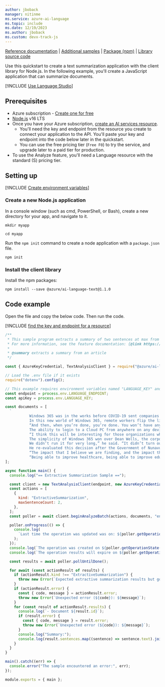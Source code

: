 ```yaml
---
author: jboback
manager: nitinme
ms.service: azure-ai-language
ms.topic: include
ms.date: 12/19/2023
ms.author: jboback
ms.custom: devx-track-js
---
```


[Reference documentation](/javascript/api/overview/azure/ai-language-text-readme?view=azure-node-latest&preserve-view=true) | [Additional samples](https://github.com/Azure/azure-sdk-for-js/tree/main/sdk/textanalytics/ai-text-analytics/samples) | [Package (npm)](https://www.npmjs.com/package/@azure/ai-text-analytics/v/5.2.0-beta.1) | [Library source code](https://github.com/Azure/azure-sdk-for-js/tree/master/sdk/textanalytics/ai-text-analytics) 

Use this quickstart to create a text summarization application with the client library for Node.js. In the following example, you'll create a JavaScript application that can summarize documents.

[!INCLUDE [Use Language Studio](../use-language-studio.md)]

## Prerequisites

* Azure subscription - [Create one for free](https://azure.microsoft.com/free/cognitive-services)
* [Node.js](https://nodejs.org/) v16 LTS
* Once you have your Azure subscription, [create an AI services resource](../../../../../ai-services/multi-service-resource?pivots=azportal#create-a-new-azure-ai-services-resource).
    * You'll need the key and endpoint from the resource you create to connect your application to the API. You'll paste your key and endpoint into the code below later in the quickstart.
    * You can use the free pricing tier (`Free F0`) to try the service, and upgrade later to a paid tier for production.
* To use the Analyze feature, you'll need a Language resource with the standard (S) pricing tier.



## Setting up

[!INCLUDE [Create environment variables](../../../includes/environment-variables.md)]



### Create a new Node.js application

In a console window (such as cmd, PowerShell, or Bash), create a new directory for your app, and navigate to it. 

```console
mkdir myapp 

cd myapp
```

Run the `npm init` command to create a node application with a `package.json` file. 

```console
npm init
```

### Install the client library

Install the npm packages:

```console
npm install --save @azure/ai-language-text@1.1.0
```



## Code example 

Open the file and copy the below code. Then run the code.  

[!INCLUDE [find the key and endpoint for a resource](../../../includes/find-azure-resource-info.md)]

```javascript
/**
 * This sample program extracts a summary of two sentences at max from an article.
 * For more information, see the feature documentation: {@link https://learn.microsoft.com/azure/ai-services/language-service/summarization/overview}
 *
 * @summary extracts a summary from an article
 */

const { AzureKeyCredential, TextAnalysisClient } = require("@azure/ai-language-text");

// Load the .env file if it exists
require("dotenv").config();

// This example requires environment variables named "LANGUAGE_KEY" and "LANGUAGE_ENDPOINT"
const endpoint = process.env.LANGUAGE_ENDPOINT;
const apiKey = process.env.LANGUAGE_KEY;

const documents = [
  `
           Windows 365 was in the works before COVID-19 sent companies around the world on a scramble to secure solutions to support employees suddenly forced to work from home, but “what really put the firecracker behind it was the pandemic, it accelerated everything,” McKelvey said. She explained that customers were asking, “’How do we create an experience for people that makes them still feel connected to the company without the physical presence of being there?”
           In this new world of Windows 365, remote workers flip the lid on their laptop, bootup the family workstation or clip a keyboard onto a tablet, launch a native app or modern web browser and login to their Windows 365 account. From there, their Cloud PC appears with their background, apps, settings and content just as they left it when they last were last there – in the office, at home or a coffee shop.
           “And then, when you’re done, you’re done. You won’t have any issues around security because you’re not saving anything on your device,” McKelvey said, noting that all the data is stored in the cloud.
           The ability to login to a Cloud PC from anywhere on any device is part of Microsoft’s larger strategy around tailoring products such as Microsoft Teams and Microsoft 365 for the post-pandemic hybrid workforce of the future, she added. It enables employees accustomed to working from home to continue working from home; it enables companies to hire interns from halfway around the world; it allows startups to scale without requiring IT expertise.
           “I think this will be interesting for those organizations who, for whatever reason, have shied away from virtualization. This is giving them an opportunity to try it in a way that their regular, everyday endpoint admin could manage,” McKelvey said.
           The simplicity of Windows 365 won over Dean Wells, the corporate chief information officer for the Government of Nunavut. His team previously attempted to deploy a traditional virtual desktop infrastructure and found it inefficient and unsustainable given the limitations of low-bandwidth satellite internet and the constant need for IT staff to manage the network and infrastructure.
           We didn’t run it for very long,” he said. “It didn’t turn out the way we had hoped. So, we actually had terminated the project and rolled back out to just regular PCs.”
           He re-evaluated this decision after the Government of Nunavut was hit by a ransomware attack in November 2019 that took down everything from the phone system to the government’s servers. Microsoft helped rebuild the system, moving the government to Teams, SharePoint, OneDrive and Microsoft 365. Manchester’s team recruited the Government of Nunavut to pilot Windows 365. Wells was intrigued, especially by the ability to manage the elastic workforce securely and seamlessly.
           “The impact that I believe we are finding, and the impact that we’re going to find going forward, is being able to access specialists from outside the territory and organizations outside the territory to come in and help us with our projects, being able to get people on staff with us to help us deliver the day-to-day expertise that we need to run the government,” he said.
           “Being able to improve healthcare, being able to improve education, economic development is going to improve the quality of life in the communities.”`,
];

async function main() {
  console.log("== Extractive Summarization Sample ==");

  const client = new TextAnalysisClient(endpoint, new AzureKeyCredential(apiKey));
  const actions = [
    {
      kind: "ExtractiveSummarization",
      maxSentenceCount: 2,
    },
  ];
  const poller = await client.beginAnalyzeBatch(actions, documents, "en");

  poller.onProgress(() => {
    console.log(
      `Last time the operation was updated was on: ${poller.getOperationState().modifiedOn}`
    );
  });
  console.log(`The operation was created on ${poller.getOperationState().createdOn}`);
  console.log(`The operation results will expire on ${poller.getOperationState().expiresOn}`);

  const results = await poller.pollUntilDone();

  for await (const actionResult of results) {
    if (actionResult.kind !== "ExtractiveSummarization") {
      throw new Error(`Expected extractive summarization results but got: ${actionResult.kind}`);
    }
    if (actionResult.error) {
      const { code, message } = actionResult.error;
      throw new Error(`Unexpected error (${code}): ${message}`);
    }
    for (const result of actionResult.results) {
      console.log(`- Document ${result.id}`);
      if (result.error) {
        const { code, message } = result.error;
        throw new Error(`Unexpected error (${code}): ${message}`);
      }
      console.log("Summary:");
      console.log(result.sentences.map((sentence) => sentence.text).join("\n"));
    }
  }
}

main().catch((err) => {
  console.error("The sample encountered an error:", err);
});

module.exports = { main };
```
